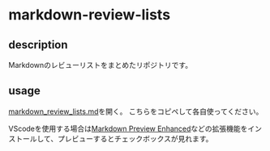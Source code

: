 # markdown-review-lists

## description

Markdownのレビューリストをまとめたリポジトリです。

## usage

[markdown_review_lists.md](markdown_review_lists.md)を開く。
こちらをコピペして各自使ってください。

VScodeを使用する場合は[Markdown Preview Enhanced](https://marketplace.visualstudio.com/items?itemName=shd101wyy.markdown-preview-enhanced)などの拡張機能をインストールして、プレビューするとチェックボックスが見れます。